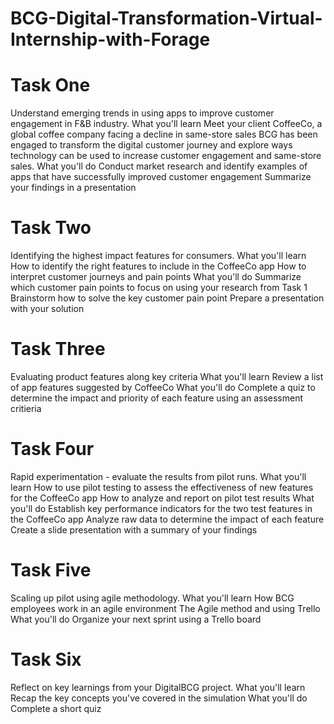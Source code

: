 # BCG-Digital-Transformation-Virtual-Internship-with-Forage

# Task One
Understand emerging trends in using apps to improve customer engagement in F&B industry.
What you'll learn
  Meet your client CoffeeCo, a global coffee company facing a decline in same-store sales
  BCG has been engaged to transform the digital customer journey and explore ways technology can be used to increase customer engagement and same-store sales.
What you'll do
  Conduct market research and identify examples of apps that have successfully improved customer engagement 
  Summarize your findings in a presentation 

# Task Two
Identifying the highest impact features for consumers.
What you'll learn
  How to identify the right features to include in the CoffeeCo app
  How to interpret customer journeys and pain points
What you'll do
  Summarize which customer pain points to focus on using your research from Task 1
  Brainstorm how to solve the key customer pain point
  Prepare a presentation with your solution 

# Task Three
Evaluating product features along key criteria
What you'll learn
  Review a list of app features suggested by CoffeeCo
What you'll do
  Complete a quiz to determine the impact and priority of each feature using an assessment critieria

# Task Four
Rapid experimentation - evaluate the results from pilot runs.
What you'll learn
  How to use pilot testing to assess the effectiveness of new features for the CoffeeCo app 
  How to analyze and report on pilot test results
What you'll do
  Establish key performance indicators for the two test features in the CoffeeCo app
  Analyze raw data to determine the impact of each feature
  Create a slide presentation with a summary of your findings

# Task Five
Scaling up pilot using agile methodology.
What you'll learn
  How BCG employees work in an agile environment 
  The Agile method and using Trello
What you'll do
  Organize your next sprint using a Trello board

# Task Six
Reflect on key learnings from your DigitalBCG project.
What you'll learn
  Recap the key concepts you've covered in the simulation
What you'll do
  Complete a short quiz
